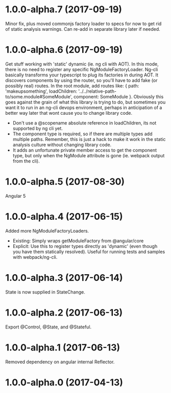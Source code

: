 <a name="1.0.0-alpha.7"></a>
# 1.0.0-alpha.7 (2017-09-19)
Minor fix, plus moved commonjs factory loader to specs for now to get rid of static analysis warnings.  Can re-add in separate library later if needed.

<a name="1.0.0-alpha.6"></a>
# 1.0.0-alpha.6 (2017-09-19)
Get stuff working with 'static' dynamic (ie. ng cli with AOT).
In this mode, there is no need to register any specific NgModuleFactoryLoader.
Ng-cli basically transforms your typescript to plug its factories in during AOT.
It discovers components by using the router, so you'll have to add fake (or possibly real) routes.
In the root module, add routes like: { path: 'makeupsomething', loadChildren: '../../relative-path-to/some.module#SomeModule', component: SomeModule }.
Obviously this goes against the grain of what this library is trying to do, but sometimes you want it to run in an ng-cli devops environment, perhaps in anticipation of a better way later that wont cause you to change library code.
- Don't use a @scopename absolute reference in loadChildren, its not supported by ng cli yet.
- The component type is required, so if there are multiple types add multiple paths.  Remember, this is just a hack to make it work in the static analysis culture without changing library code.
- It adds an unfortunate private member access to get the component type, but only when the NgModule attribute is gone (ie. webpack output from the cli).

<a name="1.0.0-alpha.5"></a>
# 1.0.0-alpha.5 (2017-08-30)
Angular 5

<a name="1.0.0-alpha.4"></a>
# 1.0.0-alpha.4 (2017-06-15)
Added more NgModuleFactoryLoaders.
- Existing: Simply wraps getModuleFactory from @angular/core
- Explicit: Use this to register types directly as 'dynamic' (even though you have them statically resolved).  Useful for running tests and samples with webpack/ng-cli.

<a name="1.0.0-alpha.3"></a>
# 1.0.0-alpha.3 (2017-06-14)
State is now supplied in StateChange.

<a name="1.0.0-alpha.2"></a>
# 1.0.0-alpha.2 (2017-06-13)
Export @Control, @State, and @Stateful.

<a name="1.0.0-alpha.1"></a>
# 1.0.0-alpha.1 (2017-06-13)
Removed dependency on angular internal Reflector.

<a name="1.0.0-alpha.0"></a>
# 1.0.0-alpha.0 (2017-04-13)
